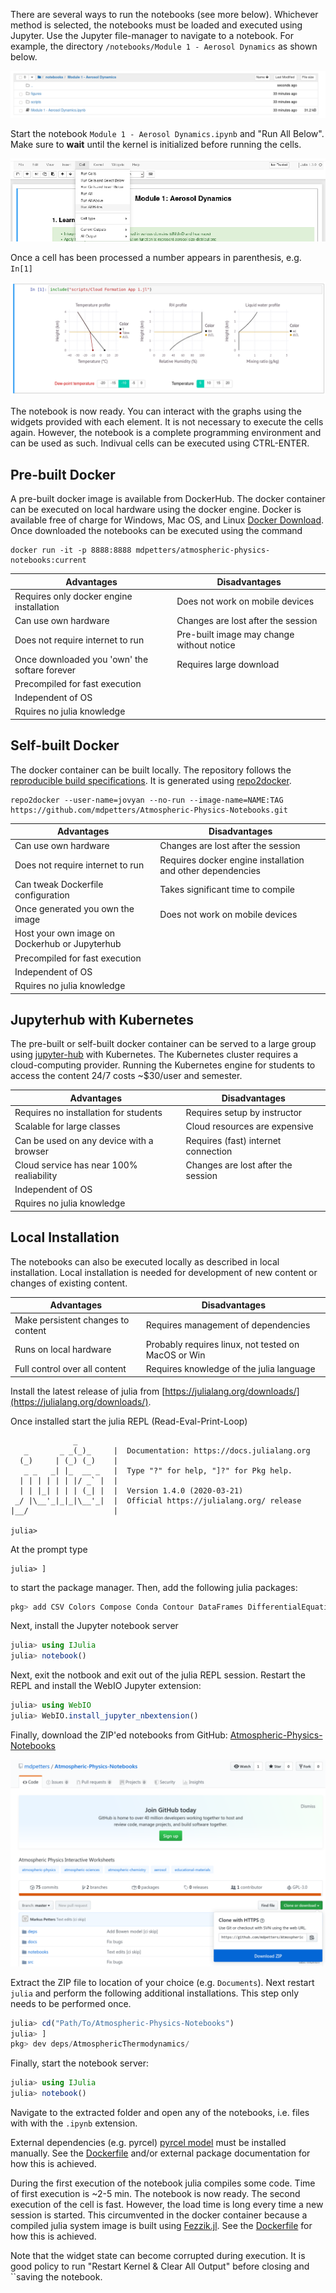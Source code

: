 There are several ways to run the notebooks (see more below). Whichever method is selected, the notebooks must be loaded and executed using Jupyter. Use the Jupyter file-manager to navigate to a notebook. For example,
the directory ```/notebooks/Module 1 - Aerosol Dynamics``` as shown below.

![alt text](figures/Desktop.png)

Start the notebook ```Module 1 - Aerosol Dynamics.ipynb``` and "Run All Below". Make sure to **wait** until the kernel is initialized before running the cells. 

![alt text](figures/Cells.png)

Once a cell has been processed a number appears in parenthesis, e.g. ```In[1]```

![alt text](figures/Example.png)

The notebook is now ready. You can interact with the graphs using the widgets provided with each element. It is not necessary to execute the cells again. However, the notebook is a complete programming environment and can be used as such. Indivual cells can be executed using CTRL-ENTER.

<!-- ## Binder
Binder is free cloud-based service that hosts a docker image (see below) of the notebooks. Click the binder link to try it.

[![Binder](https://mybinder.org/badge_logo.svg)](https://mybinder.org/v2/gh/mdpetters/Atmospheric-Physics-Notebooks.git/v0.1)

|  Advantages |  Disadvantages |
|---|---|
| Requires no installation | Service may not be 100% reliable |
| Service is free | Service is not scalable for large classes |
| Can be used on any device with a browser | Container is destroyed after ~10 min of inactivity |
| Precompiled for fast execution | Requires (fast) internet connection |
| Rquires no julia knowledge | Changes are lost after the session |
|  | Environment may change without notice | -->

## Pre-built Docker
A pre-built docker image is available from DockerHub. The docker container can be executed on local hardware using the docker engine. Docker is available free of charge for Windows, Mac OS, and Linux [Docker Download](https://docs.docker.com/install/). Once downloaded the notebooks can be executed using the command

```
docker run -it -p 8888:8888 mdpetters/atmospheric-physics-notebooks:current
```

|  Advantages |  Disadvantages |
|---|---|
| Requires only docker engine installation | Does not work on mobile devices |
| Can use own hardware | Changes are lost after the session |
| Does not require internet to run | Pre-built image may change without notice 
| Once downloaded you 'own' the softare forever | Requires large download |
| Precompiled for fast execution | |
| Independent of OS | |
| Rquires no julia knowledge | | 

## Self-built Docker
The docker container can be built locally. The repository follows the [reproducible build specifications](https://repo2docker.readthedocs.io/en/latest/specification.html). It is generated using [repo2docker](https://repo2docker.readthedocs.io/en/latest/).

```
repo2docker --user-name=jovyan --no-run --image-name=NAME:TAG https://github.com/mdpetters/Atmospheric-Physics-Notebooks.git
```

|  Advantages |  Disadvantages |
|---|---|
| Can use own hardware | Changes are lost after the session |
| Does not require internet to run | Requires docker engine installation and other dependencies | 
| Can tweak Dockerfile configuration | Takes significant time to compile |
| Once generated you own the image | Does not work on mobile devices |
| Host your own image on Dockerhub or Jupyterhub | |
| Precompiled for fast execution | |
| Independent of OS | |
| Rquires no julia knowledge | |

## Jupyterhub with Kubernetes
The pre-built or self-built docker container can be served to a large group using [jupyter-hub](https://zero-to-jupyterhub.readthedocs.io/en/latest/index.html) with Kubernetes. The Kubernetes cluster requires a cloud-computing provider. Running the Kubernetes engine for students to access the content 24/7 costs ~\$30/user and semester.

|  Advantages |  Disadvantages |
|---|---|
| Requires no installation for students | Requires setup by instructor |
| Scalable for large classes | Cloud resources are expensive |
| Can be used on any device with a browser | Requires (fast) internet connection |
| Cloud service has near 100% realiability | Changes are lost after the session |
| Independent of OS | |
| Rquires no julia knowledge | | 

## Local Installation

The notebooks can also be executed locally as described in local installation. Local installation is needed for development of new content or changes of existing content. 

|  Advantages |  Disadvantages |
|---|---|
| Make persistent changes to content | Requires management of dependencies |
| Runs on local hardware | Probably requires linux, not tested on MacOS or Win |
| Full control over all content | Requires knowledge of the julia language |


Install the latest release of julia from [https://julialang.org/downloads/](https://julialang.org/downloads/). 

Once installed start the julia REPL (Read-Eval-Print-Loop)

```
              _
   _       _ _(_)_     |  Documentation: https://docs.julialang.org
  (_)     | (_) (_)    |
   _ _   _| |_  __ _   |  Type "?" for help, "]?" for Pkg help.
  | | | | | | |/ _` |  |
  | | |_| | | | (_| |  |  Version 1.4.0 (2020-03-21)
 _/ |\__'_|_|_|\__'_|  |  Official https://julialang.org/ release
|__/                   |

julia>
```

At the prompt type 

```
julia> ]
```
to start the package manager. Then, add the following julia packages:

```julia
pkg> add CSV Colors Compose Conda Contour DataFrames DifferentialEquations Distributions Documenter Gadfly IJulia Interact Interpolations LsqFit NumericIO ParameterizedFunctions Pkg PyCall Roots SpecialFunctions WebIO
```

Next, install the Jupyter notebook server
```julia
julia> using IJulia
julia> notebook()
```
Next, exit the notbook and exit out of the julia REPL session. Restart the REPL and install the WebIO Jupyter extension:

```julia
julia> using WebIO
julia> WebIO.install_jupyter_nbextension()
```
Finally, download the ZIP'ed notebooks from GitHub: [Atmospheric-Physics-Notebooks](https://github.com/mdpetters/Atmospheric-Physics-Notebooks)

![alt text](figures/notebook_zip.png)

Extract the ZIP file to location of your choice (e.g. ```Documents```). Next restart ```julia``` and perform the following additional installations. This step only needs to be performed once.

```julia
julia> cd("Path/To/Atmospheric-Physics-Notebooks")
julia> ]
pkg> dev deps/AtmosphericThermodynamics/
```

Finally, start the notebook server:

```julia
julia> using IJulia
julia> notebook()
```

Navigate to the extracted folder and open any of the notebooks, i.e. files with with the ```.ipynb``` extension.

External dependencies (e.g. pyrcel) [pyrcel model](https://pyrcel.readthedocs.io/en/latest/install.html) must be installed manually. See the [Dockerfile](https://github.com/mdpetters/Atmospheric-Physics-Notebooks/blob/master/Dockerfile) and/or external package documentation for how this is achieved. 

During the first execution of the notebook julia compiles some code. Time of first execution is ~2-5 min. The notebook is now ready. The second execution of the cell is fast. However, the load time is long every time a new session is started. This circumvented in the docker container because a compiled julia system image is built using [Fezzik.jl](https://github.com/TsurHerman/Fezzik). See the [Dockerfile](https://github.com/mdpetters/Atmospheric-Physics-Notebooks/blob/master/Dockerfile) for how this is achieved. 

Note that the widget state can become corrupted during execution. It is good policy to run "Restart Kernel & Clear All Output" before closing and ``saving the notebook.